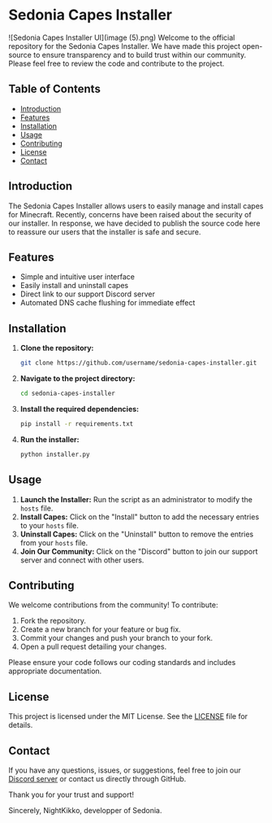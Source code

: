 # Sedonia Capes Installer 
![Sedonia Capes Installer UI](image (5).png)
Welcome to the official repository for the Sedonia Capes Installer. We have made this project open-source to ensure transparency and to build trust within our community. Please feel free to review the code and contribute to the project.

## Table of Contents

- [Introduction](#introduction)
- [Features](#features)
- [Installation](#installation)
- [Usage](#usage)
- [Contributing](#contributing)
- [License](#license)
- [Contact](#contact)

## Introduction

The Sedonia Capes Installer allows users to easily manage and install capes for Minecraft. Recently, concerns have been raised about the security of our installer. In response, we have decided to publish the source code here to reassure our users that the installer is safe and secure.

## Features

- Simple and intuitive user interface
- Easily install and uninstall capes
- Direct link to our support Discord server
- Automated DNS cache flushing for immediate effect


## Installation

1. **Clone the repository:**
   ```sh
   git clone https://github.com/username/sedonia-capes-installer.git
   ```
2. **Navigate to the project directory:**
   ```sh
   cd sedonia-capes-installer
   ```
3. **Install the required dependencies:**
   ```sh
   pip install -r requirements.txt
   ```
4. **Run the installer:**
   ```sh
   python installer.py
   ```

## Usage

1. **Launch the Installer:** Run the script as an administrator to modify the `hosts` file.
2. **Install Capes:** Click on the "Install" button to add the necessary entries to your `hosts` file.
3. **Uninstall Capes:** Click on the "Uninstall" button to remove the entries from your `hosts` file.
4. **Join Our Community:** Click on the "Discord" button to join our support server and connect with other users.

## Contributing

We welcome contributions from the community! To contribute:

1. Fork the repository.
2. Create a new branch for your feature or bug fix.
3. Commit your changes and push your branch to your fork.
4. Open a pull request detailing your changes.

Please ensure your code follows our coding standards and includes appropriate documentation.

## License

This project is licensed under the MIT License. See the [LICENSE](LICENSE) file for details.

## Contact

If you have any questions, issues, or suggestions, feel free to join our [Discord server](https://discord.gg/VVYrFkV5wv) or contact us directly through GitHub.

Thank you for your trust and support!

Sincerely,
NightKikko, developper of Sedonia.
